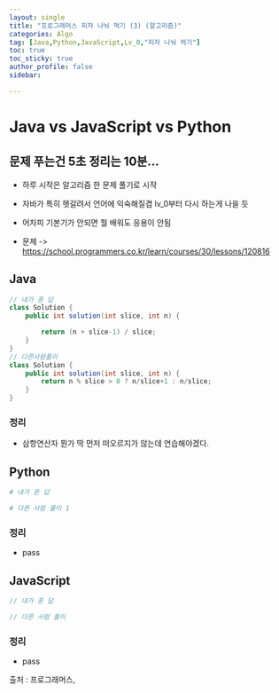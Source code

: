 ```yaml
---
layout: single
title: "프로그래머스 피자 나눠 먹기 (3) (알고리즘)"
categories: Algo
tag: [Java,Python,JavaScript,Lv_0,"피자 나눠 먹기"]
toc: true
toc_sticky: true
author_profile: false
sidebar:

---
```

# Java vs JavaScript vs Python
## 문제 푸는건 5초 정리는 10분...

- 하루 시작은 알고리즘 한 문제 풀기로 시작
- 자바가 특히 헷갈려서 언어에 익숙해질겸 lv_0부터 다시 하는게 나을 듯
- 어차피 기본기가 안되면 뭘 배워도 응용이 안됨

- 문제 -> https://school.programmers.co.kr/learn/courses/30/lessons/120816

## Java

```java
// 내가 푼 답
class Solution {
    public int solution(int slice, int n) {

        return (n + slice-1) / slice;
    }
}
// 다른사람풀이 
class Solution {
    public int solution(int slice, int n) {
        return n % slice > 0 ? n/slice+1 : n/slice;
    }
}
```
### 정리
- 삼항연산자 뭔가 딱 먼저 떠오르지가 않는데 연습해야겠다.



## Python
```python
# 내가 푼 답

# 다른 사람 풀이 1


```
### 정리
- pass



## JavaScript

```javascript
// 내가 푼 답

// 다른 사람 풀이

```
### 정리
- pass


출처 : 프로그래머스,